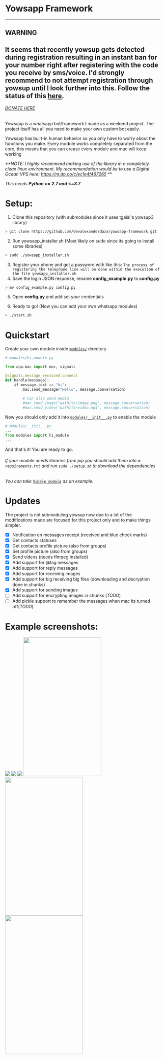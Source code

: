 # Yowsapp Framework 

---
## WARNING
It seems that recently yowsup gets detected during registration resulting in an instant ban for your number right after registering with the code you receive by sms/voice. I'd strongly recommend to not attempt registration through yowsup until I look further into this. Follow the status of this [here](https://github.com/tgalal/yowsup/issues/2829).
---



###### [DONATE HERE](https://www.paypal.com/cgi-bin/webscr?cmd=_s-xclick&hosted_button_id=55HW9CL6HLWGS&source=url)

Yowsapp is a whatsapp bot/framework I made as a weekend project. The project itself has all you need to make your own custom bot easily.

Yowsapp has built-in human behavior so you only have to worry about the functions you make. Every module works completely separated from the core, this means that you can erease every module and mac will keep working

_**NOTE: I highly recommend making use of the library in a completely clean linux environment. My recommendation would be to use a Digital Ocean VPS here: https://m.do.co/c/ec1e4f467265 **_

_This needs **Python >= 2.7 and <=3.7**_

# Setup:
1. Clone this repository (with submodules since it uses tgalal's yowsup3 library)
```sh
> git clone https://github.com/devalexanderdaza/yowsapp-framework.git
```
2. Run yowsapp_installer.sh (Most likely on sudo since its going to install some libraries)
```sh
> sudo ./yowsapp_installer.sh
```
3. Register your phone and get a password with like this:
`The process of registering the telephone line will be done within the execution of the file yowsapp_installer.sh`
4. Save the login JSON response, rename **config_example.py** to **config.py**
```sh
> mv config_example.py config.py
```
5. Open **config.py** and add set your credentials

6. Ready to go! (Now you can add your own whatsapp modules)
```sh
> ./start.sh
```

# Quickstart
Create your own module inside [`modules/`](https://github.com/danielcardeenas/whatsapp-framework/tree/master/modules) directory
```python
# modules/hi_module.py

from app.mac import mac, signals

@signals.message_received.connect
def handle(message):
    if message.text == "hi":
        mac.send_message("Hello", message.conversation)
        
        # Can also send media
        #mac.send_image("path/to/image.png", message.conversation)
        #mac.send_video("path/to/video.mp4", message.conversation)
```
Now you should only add it into [`modules/__init__.py`](https://github.com/danielcardeenas/whatsapp-framework/blob/master/modules/__init__.py) to enable the module
```python
# modules/__init__.py
...
from modules import hi_module
...
```
And that's it! You are ready to go.

###### If your module needs libraries from pip you should add them into a `requirements.txt` and run `sudo ./setup.sh` to download the dependencies

###### _You can take [`hihelp module`](https://github.com/danielcardeenas/whatsapp-framework/blob/master/modules/hihelp/hihelp.py) as an example._


# Updates
The project is not submoduling yowsup now due to a lot of the modifications made are focused for this project only and to make things simpler.
- [x] Notification on messages receipt (received and blue check marks)
- [x] Get contacts statuses
- [x] Get contacts profile picture (also from groups)
- [x] Set profile picture (also from groups)
- [x] Send videos (needs ffmpeg installed)
- [x] Add support for @tag messages
- [x] Add support for reply messages
- [x] Add support for receiving images
- [x] Add support for big receiving big files (downloading and decryption done in chunks)
- [x] Add support for sending images
- [ ] Add support for encrypting images in chunks (_TODO_)
- [ ] Add pickle support to remember the messages when mac its turned off(_TODO_)

# Example screenshots:
![](https://i.imgur.com/ZRlk5Uj.png)
![](https://i.imgur.com/JmPbPXB.png)
![](https://i.imgur.com/L4ebZql.png)
<img src="https://i.imgur.com/pLiwAm5.png" width="253px" height="450px">
<img src="https://i.imgur.com/poLpmAR.png" width="253px" height="450px">
<img src="https://i.imgur.com/CRNKfHj.png" width="253px" height="450px">
